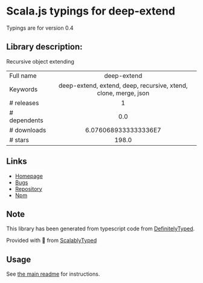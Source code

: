 
# Scala.js typings for deep-extend

Typings are for version 0.4

## Library description:
Recursive object extending

|                    |                 |
| ------------------ | :-------------: |
| Full name          | deep-extend |
| Keywords           | deep-extend, extend, deep, recursive, xtend, clone, merge, json |
| # releases         | 1 |
| # dependents       | 0.0 |
| # downloads        | 6.0760689333333336E7 |
| # stars            | 198.0 |

## Links
- [Homepage](https://github.com/unclechu/node-deep-extend)
- [Bugs](https://github.com/unclechu/node-deep-extend/issues)
- [Repository](https://github.com/unclechu/node-deep-extend)
- [Npm](https://www.npmjs.com/package/deep-extend)
    


## Note
This library has been generated from typescript code from [DefinitelyTyped](https://definitelytyped.org).

Provided with :purple_heart: from [ScalablyTyped](https://github.com/oyvindberg/ScalablyTyped)

## Usage
See [the main readme](../../readme.md) for instructions.


